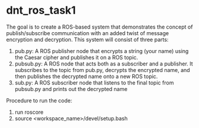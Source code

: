# dnt_ros_task1

The goal is to create a ROS-based system that demonstrates the concept of
publish/subscribe communication with an added twist of message encryption and decryption.
This system will consist of three parts:
1. pub.py: A ROS publisher node that encrypts a string (your name) using the Caesar
cipher and publishes it on a ROS topic.
2. pubsub.py: A ROS node that acts both as a subscriber and a publisher. It
subscribes to the topic from pub.py, decrypts the encrypted name, and then
publishes the decrypted name onto a new ROS topic.
3. sub.py: A ROS subscriber node that listens to the final topic from pubsub.py and
prints out the decrypted name

Procedure to run the code:
1. run roscore
2. source <workspace_name>/devel/setup.bash
